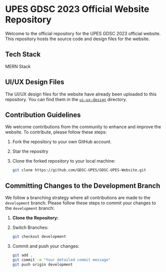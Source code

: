 # UPES GDSC 2023 Official Website Repository

Welcome to the official repository for the UPES GDSC 2023 official website. This repository hosts the source code and design files for the website.

## Tech Stack

MERN Stack

## UI/UX Design Files

The UI/UX design files for the website have already been uploaded to this repository. You can find them in the [`ui-ux-design`](./ui-ux-design) directory.

## Contribution Guidelines

We welcome contributions from the community to enhance and improve the website. To contribute, please follow these steps:

1. Fork the repository to your own GitHub account.

2. Star the repositry

3. Clone the forked repository to your local machine:
   ```bash
   git clone https://github.com/GDSC-UPES/GDSC-UPES-Website.git

## Committing Changes to the Development Branch

We follow a branching strategy where all contributions are made to the `development` branch. Please follow these steps to commit your changes to the `development` branch:

1. **Clone the Repository:**

2. Switch Branches:
   ```bash
   git checkout development
   
3. Commit and push your changes:
   ```bash
   git add .
   git commit -m "Your detailed commit message"
   git push origin development
